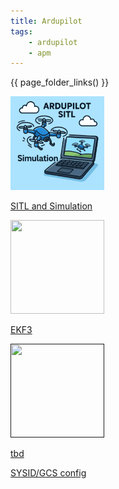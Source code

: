 ```yaml
---
title: Ardupilot
tags:
    - ardupilot
    - apm
---
```



{{ page_folder_links() }}


<div class="grid-container">
 <div class="grid-item">
        <a href="sitl">
                <img src="images/apm_sitl_and_sim.png"  width="150" height="150">
                <p>SITL and Simulation</p></a>
    </div>
    <div class="grid-item">
        <a href="ekf3">
                <img src="images/ekf.png"  width="150" height="150">
                <p>EKF3</p>
            </a>
    </div>
    <div class="grid-item">
        <a href="">
                <img src="images/ardupilot.png"  width="150" height="150">
                <p>tbd</p>
            </a>
    </div>
    <div class="grid-item">
        <a href="gcs">
                <p>SYSID/GCS config </p></a>
    </div>
</div>